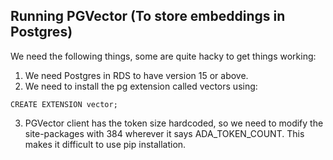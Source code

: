 ## Running PGVector (To store embeddings in Postgres)

We need the following things, some are quite hacky to get things working:
1. We need Postgres in RDS to have version 15 or above.
2. We need to install the pg extension called vectors using:
```
CREATE EXTENSION vector;
```
3. PGVector client has the token size hardcoded, so we need to modify the site-packages with 384 wherever it says ADA_TOKEN_COUNT. This makes it difficult to use pip installation.
